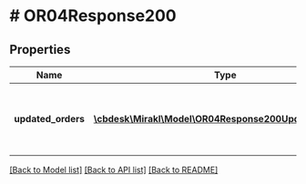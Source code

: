 # # OR04Response200

## Properties

Name | Type | Description | Notes
------------ | ------------- | ------------- | -------------
**updated_orders** | [**\cbdesk\Mirakl\Model\OR04Response200UpdatedOrders[]**](OR04Response200UpdatedOrders.md) | A list of updated orders and orders in error objects | [optional]

[[Back to Model list]](../../README.md#models) [[Back to API list]](../../README.md#endpoints) [[Back to README]](../../README.md)
